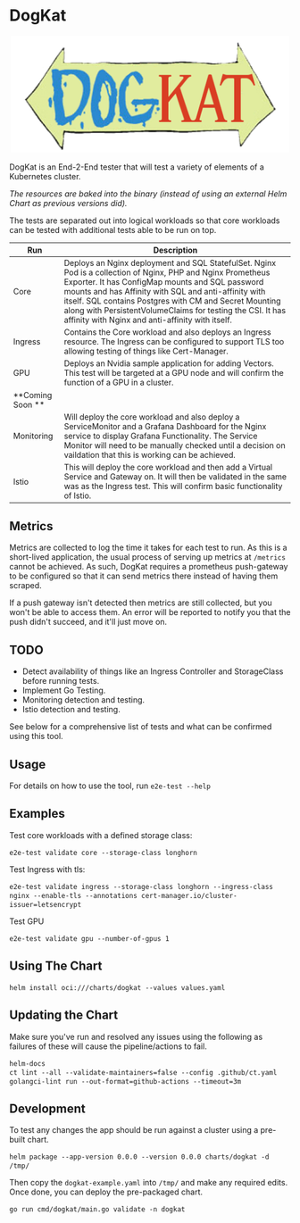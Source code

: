# DogKat

<div align="center">
<img src="logo.png" width="500px" />
</div>

DogKat is an End-2-End tester that will test a variety of elements of a Kubernetes cluster.

*The resources are baked into the binary (instead of using an external Helm Chart as previous versions did).*

The tests are separated out into logical workloads so that core workloads can be tested with additional tests able to be
run on top.

| Run              | Description                                                                                                                                                                                                                                                                                                                                                                                         |
|------------------|-----------------------------------------------------------------------------------------------------------------------------------------------------------------------------------------------------------------------------------------------------------------------------------------------------------------------------------------------------------------------------------------------------|
| Core             | Deploys an Nginx deployment and SQL StatefulSet. Nginx Pod is a collection of Nginx, PHP and Nginx Prometheus Exporter. It has ConfigMap mounts and SQL password mounts and has Affinity with SQL and anti-affinity with itself. SQL contains Postgres with CM and Secret Mounting along with PersistentVolumeClaims for testing the CSI. It has affinity with Nginx and anti-affinity with itself. |
| Ingress          | Contains the Core workload and also deploys an Ingress resource. The Ingress can be configured to support TLS too allowing testing of things like Cert-Manager.                                                                                                                                                                                                                                     |
| GPU              | Deploys an Nvidia sample application for adding Vectors. This test will be targeted at a GPU node and will confirm the function of a GPU in a cluster.                                                                                                                                                                                                                                              |
| **Coming Soon ** |                                                                                                                                                                                                                                                                                                                                                                                                     |
| Monitoring       | Will deploy the core workload and also deploy a ServiceMonitor and a Grafana Dashboard for the Nginx service to display Grafana Functionality. The Service Monitor will need to be manually checked until a decision on vaildation that this is working can be achieved.                                                                                                                            |
| Istio            | This will deploy the core workload and then add a Virtual Service and Gateway on. It will then be validated in the same was as the Ingress test. This will confirm basic functionality of Istio.                                                                                                                                                                                                    |

## Metrics

Metrics are collected to log the time it takes for each test to run. As this is a short-lived application, the usual
process of serving up metrics at `/metrics` cannot be achieved. As such, DogKat requires a prometheus push-gateway to be
configured so that it can send metrics there instead of having them scraped.

If a push gateway isn't detected then metrics are still collected, but you won't be able to access them. An error will
be reported to notify you that the push didn't succeed, and it'll just move on.

## TODO

* Detect availability of things like an Ingress Controller and StorageClass before running tests.
* Implement Go Testing.
* Monitoring detection and testing.
* Istio detection and testing.

See below for a comprehensive list of tests and what can be confirmed using this tool.

## Usage

For details on how to use the tool, run `e2e-test --help`

## Examples

Test core workloads with a defined storage class:

```shell
e2e-test validate core --storage-class longhorn
```

Test Ingress with tls:

```shell
e2e-test validate ingress --storage-class longhorn --ingress-class nginx --enable-tls --annotations cert-manager.io/cluster-issuer=letsencrypt
```

Test GPU

```shell
e2e-test validate gpu --number-of-gpus 1
```

## Using The Chart

```shell
helm install oci:///charts/dogkat --values values.yaml
```

## Updating the Chart

Make sure you've run and resolved any issues using the following as failures of these will cause the pipeline/actions to
fail.

```
helm-docs
ct lint --all --validate-maintainers=false --config .github/ct.yaml
golangci-lint run --out-format=github-actions --timeout=3m
```

## Development

To test any changes the app should be run against a cluster using a pre-built chart.

```shell
helm package --app-version 0.0.0 --version 0.0.0 charts/dogkat -d /tmp/
```

Then copy the `dogkat-example.yaml` into `/tmp/` and make any required edits. Once done, you can deploy the pre-packaged
chart.

```shell
go run cmd/dogkat/main.go validate -n dogkat
```

